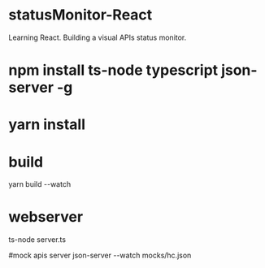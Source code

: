 # statusMonitor-React
Learning React. Building a visual APIs status monitor.

# npm install ts-node typescript json-server -g

# yarn install

# build
yarn build --watch

# webserver
ts-node server.ts

#mock apis server
json-server --watch mocks/hc.json
